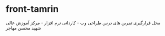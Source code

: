 # front-tamrin
محل قرارگیری تمرین های درس طراحی وب - کاردانی نرم افزار - مرکز آموزش عالی شهید محسن مهاجر
